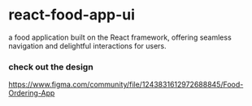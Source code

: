 # react-food-app-ui
a food application built on the React framework, offering seamless navigation and delightful interactions for users.


### check out the design
https://www.figma.com/community/file/1243831612972688845/Food-Ordering-App
